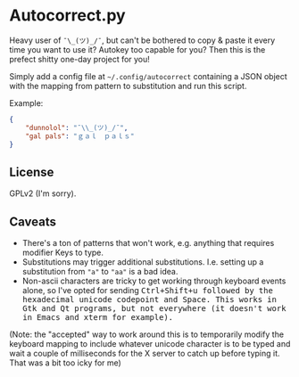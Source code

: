 Autocorrect.py
==============

Heavy user of `¯\_(ツ)_/¯`, but can't be bothered to copy & paste it every time you want to use it?
Autokey too capable for you? Then this is the prefect shitty one-day project for you!

Simply add a config file at `~/.config/autocorrect` containing a JSON object with the mapping from pattern to substitution and run this script.

Example:
```json
{
    "dunnolol": "¯\\_(ツ)_/¯",
    "gal pals": "ｇａｌ　ｐａｌｓ"
}
```

License
-------

GPLv2 (I'm sorry).

Caveats
-------

* There's a ton of patterns that won't work, e.g. anything that requires modifier Keys to type.
* Substitutions may trigger additional substitutions. I.e. setting up a substitution from `"a"` to `"aa"` is a bad idea.
* Non-ascii characters are tricky to get working through keyboard events alone, so I've opted for sending <kbd>Ctrl</kdb>+<kbd>Shift</kbd>+<kbd>u</kbd> followed by the hexadecimal unicode codepoint and <kbd>Space</kbd>. This works in Gtk and Qt programs, but not everywhere (it doesn't work in Emacs and xterm for example).

(Note: the "accepted" way to work around this is to temporarily modify the keyboard mapping to include whatever unicode character is to be typed and wait a couple of milliseconds for the X server to catch up before typing it. That was a bit too icky for me)

